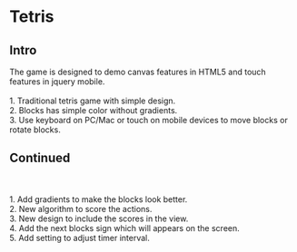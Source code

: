 Tetris
======
<h2>Intro</h2>
The game is designed to demo canvas features in HTML5 and touch features in jquery mobile.
<br/><br/>
1. Traditional tetris game with simple design.<br/>
2. Blocks has simple color without gradients.<br/>
3. Use keyboard on PC/Mac or touch on mobile devices to move blocks or rotate blocks.<br/>
<h2>Continued</h2>
<br/><br/>
1. Add gradients to make the blocks look better.<br/>
2. New algorithm to score the actions.<br/>
3. New design to include the scores in the view.<br/>
4. Add the next blocks sign which will appears on the screen.<br/>
5. Add setting to adjust timer interval.<br/>
